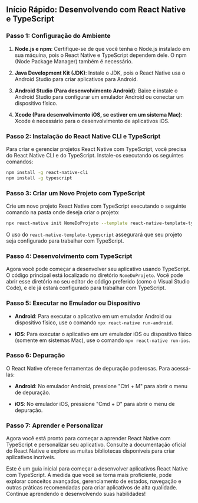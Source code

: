 ## Início Rápido: Desenvolvendo com React Native e TypeScript

### Passo 1: Configuração do Ambiente

1. **Node.js e npm**: Certifique-se de que você tenha o Node.js instalado em sua máquina, pois o React Native e TypeScript dependem dele. O npm (Node Package Manager) também é necessário.

2. **Java Development Kit (JDK)**: Instale o JDK, pois o React Native usa o Android Studio para criar aplicativos para Android.

3. **Android Studio (Para desenvolvimento Android)**: Baixe e instale o Android Studio para configurar um emulador Android ou conectar um dispositivo físico.

4. **Xcode (Para desenvolvimento iOS, se estiver em um sistema Mac)**: Xcode é necessário para o desenvolvimento de aplicativos iOS.

### Passo 2: Instalação do React Native CLI e TypeScript

Para criar e gerenciar projetos React Native com TypeScript, você precisa do React Native CLI e do TypeScript. Instale-os executando os seguintes comandos:

```bash
npm install -g react-native-cli
npm install -g typescript
```

### Passo 3: Criar um Novo Projeto com TypeScript

Crie um novo projeto React Native com TypeScript executando o seguinte comando na pasta onde deseja criar o projeto:

```bash
npx react-native init NomeDoProjeto --template react-native-template-typescript
```

O uso do `react-native-template-typescript` assegurará que seu projeto seja configurado para trabalhar com TypeScript.

### Passo 4: Desenvolvimento com TypeScript

Agora você pode começar a desenvolver seu aplicativo usando TypeScript. O código principal está localizado no diretório `NomeDoProjeto`. Você pode abrir esse diretório no seu editor de código preferido (como o Visual Studio Code), e ele já estará configurado para trabalhar com TypeScript.

### Passo 5: Executar no Emulador ou Dispositivo

- **Android**: Para executar o aplicativo em um emulador Android ou dispositivo físico, use o comando `npx react-native run-android`.

- **iOS**: Para executar o aplicativo em um emulador iOS ou dispositivo físico (somente em sistemas Mac), use o comando `npx react-native run-ios`.

### Passo 6: Depuração

O React Native oferece ferramentas de depuração poderosas. Para acessá-las:

- **Android**: No emulador Android, pressione "Ctrl + M" para abrir o menu de depuração.

- **iOS**: No emulador iOS, pressione "Cmd + D" para abrir o menu de depuração.

### Passo 7: Aprender e Personalizar

Agora você está pronto para começar a aprender React Native com TypeScript e personalizar seu aplicativo. Consulte a documentação oficial do React Native e explore as muitas bibliotecas disponíveis para criar aplicativos incríveis.

Este é um guia inicial para começar a desenvolver aplicativos React Native com TypeScript. À medida que você se torna mais proficiente, pode explorar conceitos avançados, gerenciamento de estados, navegação e outras práticas recomendadas para criar aplicativos de alta qualidade. Continue aprendendo e desenvolvendo suas habilidades!

